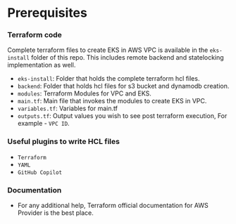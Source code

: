 # Prerequisites

### Terraform code 

Complete terraform files to create EKS in AWS VPC is available in the `eks-install` folder of this repo. This includes remote backend and statelocking implementation as well.

- `eks-install`: Folder that holds the complete terraform hcl files.
- `backend`: Folder that holds hcl files for s3 bucket and dynamodb creation.
- `modules`: Terraform Modules for VPC and EKS.
- `main.tf`: Main file that invokes the modules to create EKS in VPC.
- `variables.tf`: Variables for main.tf
- `outputs.tf`: Output values you wish to see post terraform execution, For example - `VPC ID`.

### Useful plugins to write HCL files

- `Terraform`
- `YAML`
- `GitHub Copilot`

### Documentation

- For any additional help, Terraform official documentation for AWS Provider is the best place.
